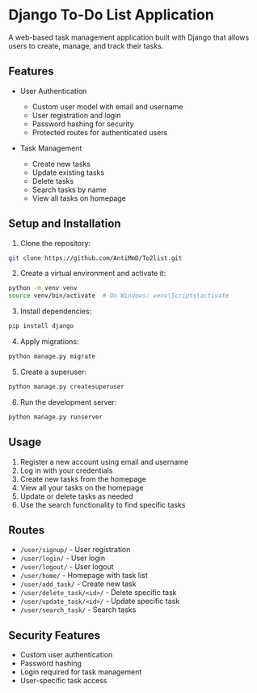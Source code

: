 # Django To-Do List Application

A web-based task management application built with Django that allows users to create, manage, and track their tasks.

## Features

- User Authentication
  - Custom user model with email and username
  - User registration and login
  - Password hashing for security
  - Protected routes for authenticated users

- Task Management
  - Create new tasks
  - Update existing tasks
  - Delete tasks
  - Search tasks by name
  - View all tasks on homepage


## Setup and Installation

1. Clone the repository:
```bash
git clone https://github.com/AntiMmD/To2list.git
```

2. Create a virtual environment and activate it:
```bash
python -m venv venv
source venv/bin/activate  # On Windows: venv\Scripts\activate
```

3. Install dependencies:
```bash
pip install django
```

4. Apply migrations:
```bash
python manage.py migrate
```

5. Create a superuser:
```bash
python manage.py createsuperuser
```

6. Run the development server:
```bash
python manage.py runserver
```

## Usage

1. Register a new account using email and username
2. Log in with your credentials
3. Create new tasks from the homepage
4. View all your tasks on the homepage
5. Update or delete tasks as needed
6. Use the search functionality to find specific tasks

## Routes

- `/user/signup/` - User registration
- `/user/login/` - User login
- `/user/logout/` - User logout
- `/user/home/` - Homepage with task list
- `/user/add_task/` - Create new task
- `/user/delete_task/<id>/` - Delete specific task
- `/user/update_task/<id>/` - Update specific task
- `/user/search_task/` - Search tasks

## Security Features

- Custom user authentication
- Password hashing
- Login required for task management
- User-specific task access
